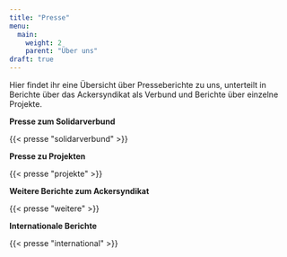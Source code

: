 ```yaml
---
title: "Presse"
menu:
  main:
    weight: 2
    parent: "Über uns"
draft: true
---
```


Hier findet ihr eine Übersicht über Presseberichte zu uns, unterteilt in Berichte über das Ackersyndikat als Verbund und Berichte über einzelne Projekte.

**Presse zum Solidarverbund**

{{< presse "solidarverbund" >}}

**Presse zu Projekten**

{{< presse "projekte" >}}

**Weitere Berichte zum Ackersyndikat**

{{< presse "weitere" >}}

**Internationale Berichte**

{{< presse "international" >}}


